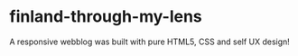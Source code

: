# finland-through-my-lens
A responsive webblog was built with pure HTML5, CSS and self UX design!


